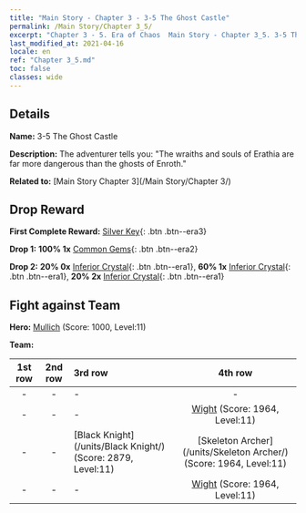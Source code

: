 ```yaml
---
title: "Main Story - Chapter 3 - 3-5 The Ghost Castle"
permalink: /Main Story/Chapter 3_5/
excerpt: "Chapter 3 - 5. Era of Chaos  Main Story - Chapter 3_5. 3-5 The Ghost Castle"
last_modified_at: 2021-04-16
locale: en
ref: "Chapter 3_5.md"
toc: false
classes: wide
---
```


## Details

 **Name:** 3-5 The Ghost Castle

 **Description:** The adventurer tells you: \"The wraiths and souls of Erathia are far more dangerous than the ghosts of Enroth.\"

 **Related to:** [Main Story Chapter 3](/Main Story/Chapter 3/)

## Drop Reward

 **First Complete Reward:** [Silver Key](/Items/con_693/){: .btn .btn--era3}

 **Drop 1:** **100% 1x** [Common Gems](/Items/mat_10/){: .btn .btn--era2}

 **Drop 2:** **20% 0x** [Inferior Crystal](/Items/mat_5/){: .btn .btn--era1}, **60% 1x** [Inferior Crystal](/Items/mat_5/){: .btn .btn--era1}, **20% 2x** [Inferior Crystal](/Items/mat_5/){: .btn .btn--era1}


## Fight against Team
 **Hero:** [Mullich](/heroes/Mullich/) (Score: 1000, Level:11)

 **Team:**


  | 1st row | 2nd row | 3rd row | 4th row |
  |:----:|:----:|:----|:----:|
  | - | - | - | - |
  | - | - | - | [Wight](/units/Wight/) (Score: 1964, Level:11)  |
  | - | - | [Black Knight](/units/Black Knight/) (Score: 2879, Level:11)  | [Skeleton Archer](/units/Skeleton Archer/) (Score: 1964, Level:11)  |
  | - | - | - | [Wight](/units/Wight/) (Score: 1964, Level:11)  |


